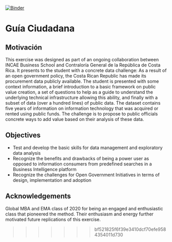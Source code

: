 [![Binder](https://mybinder.org/badge_logo.svg)](https://mybinder.org/v2/gh/caresiri/Contraloria/master)

Guía Ciudadana
================

## Motivación 

This exercise was designed as part of an ongoing collaboration between
INCAE Business School and Contraloría General de la República de Costa
Rica. It presents to the student with a concrete data challenge: As a
result of an open government policy, the Costa Rican Republic has made
its procurement data publicly available. The student is presented with
some context information, a brief introduction to a basic framework on
public value creation, a set of questions to help as a guide to
understand the underlying technical infrastructure allowing this
ability, and finally with a subset of data (over a hundred lines) of
public data. The dataset contains five years of information on
information technology that was acquired or rented using public funds.
The challenge is to propose to public officials concrete ways to add
value based on their analysis of these data.

## Objectives

  - Test and develop the basic skills for data management and
    exploratory data analysis
  - Recognize the benefits and drawbacks of being a power user as
    opposed to information consumers from predefined searches in a
    Business Intelligence platform
  - Recognize the challenges for Open Government Initiatives in terms of
    design, implementation and adoption




## Acknowledgements

Global MBA and EMA class of 2020 for being an engaged and enthusiastic class
that pioneered the method. Their enthusiasm and energy further motivated
future replications of this exercise.



> > > > > > > bf521825f6f39e3410dcf70efe9584354011d730
